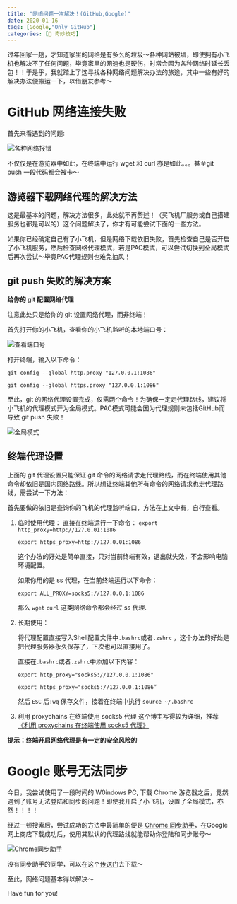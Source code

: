 ```yaml
---
title: "网络问题一次解决！(GitHub,Google)"
date: 2020-01-16
tags: [Google,"Only GitHub"]
categories: [🔑 奇妙技巧]
---
```

过年回家一趟，才知道家里的网络是有多么的垃圾～各种网站被墙，即使拥有小飞机也解决不了任何问题，毕竟家里的网速也是硬伤，时常会因为各种网络时延长丢包！！于是乎，我就踏上了这寻找各种网络问题解决办法的旅途，其中一些有好的解决办法便搬运一下，以借朋友参考～<!-- more -->

# GitHub 网络连接失败

首先来看遇到的问题:

![各种网络报错](https://picbed.kimyang.cn/202109050823960.jpeg)

不仅仅是在游览器中如此，在终端中运行 wget 和 curl 亦是如此。。。甚至git push 一段代码都会被卡～

## 游览器下载网络代理的解决方法

这是最基本的问题，解决方法很多，此处就不再赘述！（买飞机厂服务或自己搭建服务也都是可以的）这个问题解决了，你才有可能尝试下面的一些方法。

如果你已经确定自己有了小飞机，但是网络下载依旧失败，首先检查自己是否开启了小飞机服务，然后检查网络代理模式，若是PAC模式，可以尝试切换到全局模式后再次尝试～毕竟PAC代理规则也难免抽风！

## git push 失败的解决方案

**给你的 git 配置网络代理**

注意此处只是给你的 git 设置网络代理，而非终端！

首先打开你的小飞机，查看你的小飞机监听的本地端口号：

![查看端口号](https://imgconvert.csdnimg.cn/aHR0cHM6Ly90dmExLnNpbmFpbWcuY24vbGFyZ2UvMDA4Mnp5YnBneTFnYnplOGIzd29vajMwY3owOGR3ZXUuanBn?x-oss-process=image/format,png)

打开终端，输入以下命令：

`git config --global http.proxy "127.0.0.1:1086"`

`git config --global https.proxy "127.0.0.1:1086"`

至此，git 的网络代理设置完成，仅需两个命令！为确保一定走代理路线，建议将小飞机的代理模式开为全局模式。PAC模式可能会因为代理规则未包括GitHub而导致 git push 失败！

![全局模式](https://imgconvert.csdnimg.cn/aHR0cHM6Ly90dmExLnNpbmFpbWcuY24vbGFyZ2UvMDA4Mnp5YnBneTFnYnplOGJ6a2JhajMwNzQwZGFnbTIuanBn?x-oss-process=image/format,png)

## 终端代理设置

上面的 git 代理设置只能保证 git 命令的网络请求走代理路线，而在终端使用其他命令却依旧是国内网络路线。所以想让终端其他所有命令的网络请求也走代理路线，需尝试一下方法：

首先要做的依旧是查询你的飞机的代理监听端口，方法在上文中有，自行查看。

1.  临时使用代理：
    直接在终端运行一下命令：
    `export http_proxy=http://127.0.01:1086`

    `export https_proxy=http://127.0.01:1086`

    这个办法的好处是简单直接，只对当前终端有效，退出就失效，不会影响电脑环境配置。

    如果你用的是 ss 代理，在当前终端运行以下命令：

    `export ALL_PROXY=socks5://127.0.0.1:1086`

    那么 `wget` `curl` 这类网络命令都会经过 ss 代理.

2.  长期使用：

    将代理配置直接写入Shell配置文件中`.bashrc`或者`.zshrc`	，这个办法的好处是把代理服务器永久保存了，下次也可以直接用了。

    直接在`.bashrc`或者`.zshrc`中添加以下内容：

    `export http_proxy="socks5://127.0.0.1:1086"`

    `export https_proxy="socks5://127.0.0.1:1086”`

    然后 `ESC` 后`:wq` 保存文件，接着在终端中执行
    `source ~/.bashrc`

3.  利用 proxychains 在终端使用 socks5 代理
    这个博主写得较为详细，推荐[《利用 proxychains 在终端使用 socks5 代理》]([https://blog.fazero.me/2015/08/31/%E5%88%A9%E7%94%A8proxychains%E5%9C%A8%E7%BB%88%E7%AB%AF%E4%BD%BF%E7%94%A8socks5%E4%BB%A3%E7%90%86/](https://blog.fazero.me/2015/08/31/利用proxychains在终端使用socks5代理/))

**提示：终端开启网络代理是有一定的安全风险的**

# Google 账号无法同步

今日，我尝试使用了一段时间的 W0indows PC, 下载 Chrome 游览器之后，竟然遇到了账号无法登陆和同步的问题！即使我开启了小飞机，设置了全局模式，亦然！！！！

经过一顿搜索后，尝试成功的方法中最简单的便是 [Chrome 同步助手](https://chrome.google.com/webstore/category/extensions?hl=zh-CN)，在Google 网上商店下载成功后，使用其默认的代理路线就能帮助你登陆和同步账号～

![Chrome同步助手](https://imgconvert.csdnimg.cn/aHR0cHM6Ly90dmExLnNpbmFpbWcuY24vbGFyZ2UvMDA4Mnp5YnBneTFnYnplOGN6NGF5ajMwOWEwNXlhYTUuanBn?x-oss-process=image/format,png)

没有同步助手的同学，可以在这个[传送门](https://chromecj.com/productivity/2019-01/1792/download.html)去下载～

至此，网络问题基本得以解决～

Have fun for you!
